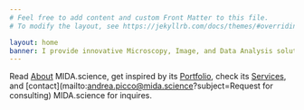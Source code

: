 ```yaml
---
# Feel free to add content and custom Front Matter to this file.
# To modify the layout, see https://jekyllrb.com/docs/themes/#overriding-theme-defaults

layout: home
banner: I provide innovative Microscopy, Image, and Data Analysis solutions for Science.
---
```


Read [About](/about/) MIDA.science, 
get inspired by its [Portfolio](/portfolio/), 
check its [Services](/services/), 
and [contact](mailto:andrea.picco@mida.science?subject=Request for consulting) MIDA.science for inquires.

